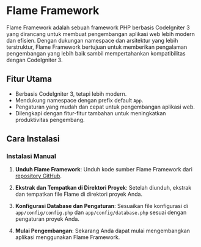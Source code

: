# Flame Framework

Flame Framework adalah sebuah framework PHP berbasis CodeIgniter 3 yang dirancang untuk membuat pengembangan aplikasi web lebih modern dan efisien. Dengan dukungan namespace dan arsitektur yang lebih terstruktur, Flame Framework bertujuan untuk memberikan pengalaman pengembangan yang lebih baik sambil mempertahankan kompatibilitas dengan CodeIgniter 3.

## Fitur Utama

- Berbasis CodeIgniter 3, tetapi lebih modern.
- Mendukung namespace dengan prefix default `App`.
- Pengaturan yang mudah dan cepat untuk pengembangan aplikasi web.
- Dilengkapi dengan fitur-fitur tambahan untuk meningkatkan produktivitas pengembang.

## Cara Instalasi

### Instalasi Manual

1. **Unduh Flame Framework**:
   Unduh kode sumber Flame Framework dari [repository GitHub](https://github.com/rohmadkadarwanto/flame).

2. **Ekstrak dan Tempatkan di Direktori Proyek**:
   Setelah diunduh, ekstrak dan tempatkan file Flame di direktori proyek Anda.

3. **Konfigurasi Database dan Pengaturan**:
   Sesuaikan file konfigurasi di `app/config/config.php` dan `app/config/database.php` sesuai dengan pengaturan proyek Anda.

4. **Mulai Pengembangan**:
   Sekarang Anda dapat mulai mengembangkan aplikasi menggunakan Flame Framework.
